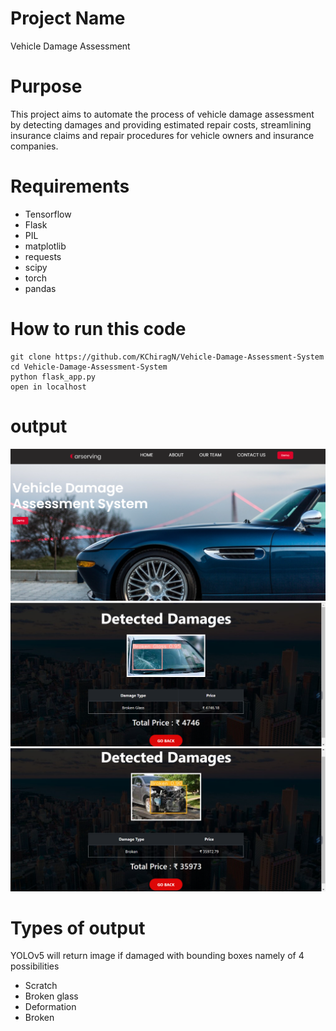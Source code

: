 # Project Name
Vehicle Damage Assessment

# Purpose
This project aims to automate the process of vehicle damage assessment by detecting damages and providing estimated repair costs, streamlining insurance claims and repair procedures for vehicle owners and insurance companies.

# Requirements
- Tensorflow
- Flask
- PIL
- matplotlib
- requests
- scipy
- torch
- pandas

# How to run this code
```
git clone https://github.com/KChiragN/Vehicle-Damage-Assessment-System
cd Vehicle-Damage-Assessment-System
python flask_app.py
open in localhost
```

# output
![Screenshot  (1)](https://github.com/KChiragN/Vehicle-Damage-Assessment-System/blob/main/Screenshot%20%20(1).png)
![Screenshot  (2)](https://github.com/KChiragN/Vehicle-Damage-Assessment-System/blob/main/Screenshot%20%20(2).png)
![Screenshot  (3)](https://github.com/KChiragN/Vehicle-Damage-Assessment-System/blob/main/Screenshot%20%20(3).png)
# Types of output
YOLOv5 will return image if damaged with bounding boxes namely of 4 possibilities 
- Scratch
- Broken glass
- Deformation
- Broken

